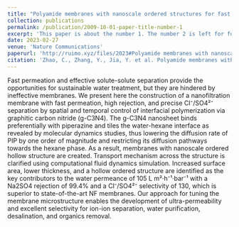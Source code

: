```yaml
---
title: "Polyamide membranes with nanoscale ordered structures for fast permeation and highly selective ion-ion separation"
collection: publications
permalink: /publication/2009-10-01-paper-title-number-1
excerpt: 'This paper is about the number 1. The number 2 is left for future work.'
date: 2023-02-27
venue: 'Nature Communications'
paperurl: 'http://ruimo.xyz/files/2023#Polyamide membranes with nanoscaleordered structures for fast permeation andhighly selective ion-ion separation-1.pdf'
citation: 'Zhao, C., Zhang, Y., Jia, Y. et al. Polyamide membranes with nanoscale ordered structures for fast permeation and highly selective ion-ion separation. Nat Commun 14, 1112 (2023). https://doi.org/10.1038/s41467-023-36848-8'
---
```



Fast permeation and effective solute-solute separation provide the opportunities for sustainable water treatment, but they are hindered by ineffective membranes. We present here the construction of a nanofiltration membrane with fast permeation, high rejection, and precise Cl⁻/SO4²⁻ separation by spatial and temporal control of interfacial polymerization via graphitic carbon nitride (g-C3N4). The g-C3N4 nanosheet binds preferentially with piperazine and tiles the water-hexane interface as revealed by molecular dynamics studies, thus lowering the diffusion rate of PIP by one order of magnitude and restricting its diffusion pathways towards the hexane phase. As a result, membranes with nanoscale ordered hollow structure are created. Transport mechanism across the structure is clarified using computational fluid dynamics simulation. Increased surface area, lower thickness, and a hollow ordered structure are identified as the key contributors to the water permeance of 105 L m²·h⁻¹·bar⁻¹ with a Na2SO4 rejection of 99.4% and a Cl⁻/SO4²⁻ selectivity of 130, which is superior to state-of-the-art NF membranes. Our approach for tuning the membrane microstructure enables the development of ultra-permeability and excellent selectivity for ion-ion separation, water purification, desalination, and organics removal.